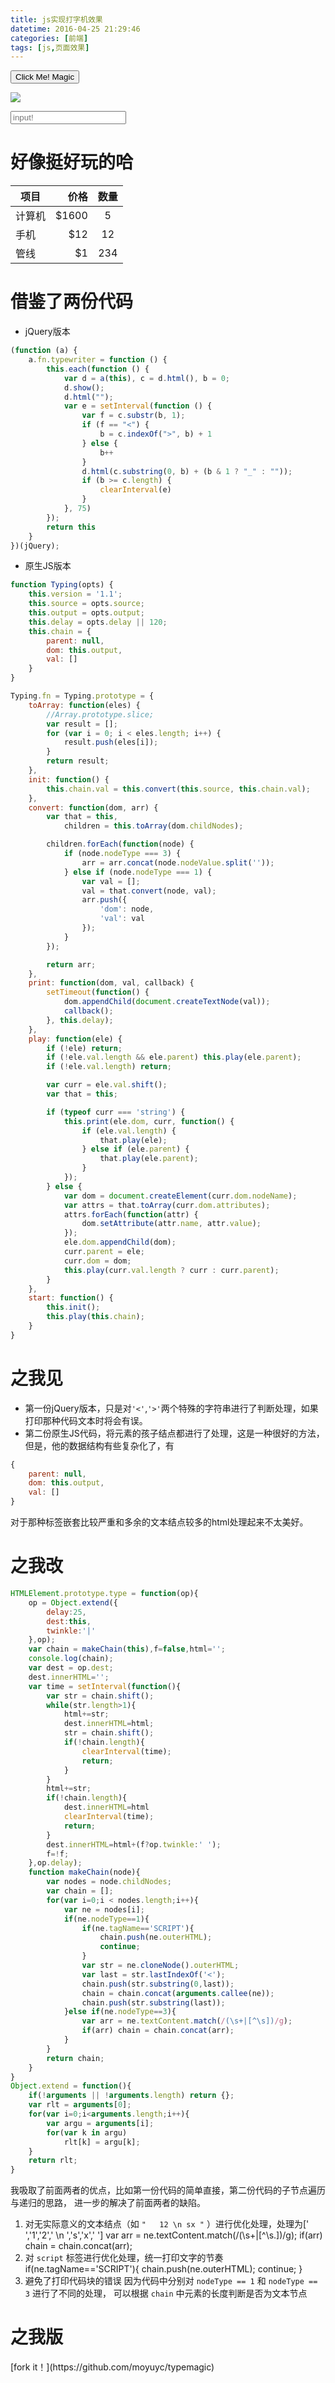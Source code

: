 ```yaml
---
title: js实现打字机效果
datetime: 2016-04-25 21:29:46
categories: [前端]
tags: [js,页面效果]
---
```



<script>
HTMLElement.prototype.findParentByTag = function(tag){
	var p = this.parentElement;
	while(p.tagName!=tag) p = p.parentElement;
	return p;
}
HTMLElement.prototype.type = function(op){
	op = Object.extend({
		delay:25,
		dest:this,
		twinkle:'|'
	},op);
	var chain = makeChain(this),f=false,html='';
	console.log(chain);
	var dest = op.dest;
	dest.innerHTML='';
	var time = setInterval(function(){
		var str = chain.shift();
		while(str.length>1){
			html+=str;
			dest.innerHTML=html;
			str = chain.shift();
			if(!chain.length){ 
				clearInterval(time);
				return;
			}
		}
		html+=str;
		if(!chain.length){ 
			dest.innerHTML=html
			clearInterval(time);
			return;
		}
		dest.innerHTML=html+(f?op.twinkle:' ');
		f=!f;
	},op.delay);
	function makeChain(node){
		var nodes = node.childNodes;
		var chain = [];
		for(var i=0;i < nodes.length;i++){
			var ne = nodes[i];
			if(ne.nodeType==1){
				if(ne.tagName=='SCRIPT'){
					chain.push(ne.outerHTML);
					continue;
				}
				var str = ne.cloneNode().outerHTML;
				var last = str.lastIndexOf('<');
				chain.push(str.substring(0,last));
				chain = chain.concat(arguments.callee(ne));
				chain.push(str.substring(last));
			}else if(ne.nodeType==3){
				var arr = ne.textContent.match(/(\s+|[^\s])/g);
				if(arr)	chain = chain.concat(arr);
			}
		}
		return chain;
	}
}
Object.extend = function(){
	if(!arguments || !arguments.length) return {};
	var rlt = arguments[0];
	for(var i=0;i<arguments.length;i++){
		var argu = arguments[i];
		for(var k in argu)
			rlt[k] = argu[k];
	}
	return rlt;
}
function typeHandle(ele){
	ele.type({
		delay:100,
		dest:ele,
		twinkle:'_'
	});
}
</script>

<p class='text-center'><button class='btn' onclick="typeHandle(this.findParentByTag('ARTICLE'))">Click Me! Magic</button></p>

<img src='/avatar-right.jpg'/>
<p class='text-center'><input placeholder='input!' /></p>

# 好像挺好玩的哈

<!-- more -->

| 项目        | 价格   |  数量  |
| --------   | -----:  | :----:  |
| 计算机     | \$1600 |   5     |
| 手机        |   \$12   |   12   |
| 管线        |    \$1    |  234  |



# 借鉴了两份代码
- jQuery版本
```javascript
(function (a) {
    a.fn.typewriter = function () {
        this.each(function () {
            var d = a(this), c = d.html(), b = 0;
            d.show();
            d.html("");
            var e = setInterval(function () {
                var f = c.substr(b, 1);
                if (f == "<") {
                    b = c.indexOf(">", b) + 1
                } else {
                    b++
                }
                d.html(c.substring(0, b) + (b & 1 ? "_" : ""));
                if (b >= c.length) {
                    clearInterval(e)
                }
            }, 75)
        });
        return this
    }
})(jQuery);
```
- 原生JS版本
```javascript
function Typing(opts) {
    this.version = '1.1';
    this.source = opts.source;
    this.output = opts.output;
    this.delay = opts.delay || 120;
    this.chain = {
        parent: null,
        dom: this.output,
        val: []
    }
}

Typing.fn = Typing.prototype = {
    toArray: function(eles) {
        //Array.prototype.slice;
        var result = [];
        for (var i = 0; i < eles.length; i++) {
            result.push(eles[i]);
        }
        return result;
    },
    init: function() {
        this.chain.val = this.convert(this.source, this.chain.val);
    },
    convert: function(dom, arr) {
        var that = this,
            children = this.toArray(dom.childNodes);

        children.forEach(function(node) {
            if (node.nodeType === 3) {
                arr = arr.concat(node.nodeValue.split(''));
            } else if (node.nodeType === 1) {
                var val = [];
                val = that.convert(node, val);
                arr.push({
                    'dom': node,
                    'val': val
                });
            }
        });

        return arr;
    },
    print: function(dom, val, callback) {
        setTimeout(function() {
            dom.appendChild(document.createTextNode(val));
            callback();
        }, this.delay);
    },
    play: function(ele) {
        if (!ele) return;
        if (!ele.val.length && ele.parent) this.play(ele.parent);
        if (!ele.val.length) return;

        var curr = ele.val.shift();
        var that = this;

        if (typeof curr === 'string') {
            this.print(ele.dom, curr, function() {
                if (ele.val.length) {
                    that.play(ele);
                } else if (ele.parent) {
                    that.play(ele.parent);
                }
            });
        } else {
            var dom = document.createElement(curr.dom.nodeName);
            var attrs = that.toArray(curr.dom.attributes);
            attrs.forEach(function(attr) {
                dom.setAttribute(attr.name, attr.value);
            });
            ele.dom.appendChild(dom);
            curr.parent = ele;
            curr.dom = dom;
            this.play(curr.val.length ? curr : curr.parent);
        }
    },
    start: function() {
        this.init();
        this.play(this.chain);
    }
}
```
# 之我见
- 第一份jQuery版本，只是对`'<'`,`'>'`两个特殊的字符串进行了判断处理，如果打印那种代码文本时将会有误。
- 第二份原生JS代码，将元素的孩子结点都进行了处理，这是一种很好的方法，但是，他的数据结构有些复杂化了，有
```javascript
{
	parent: null,
	dom: this.output,
	val: []
}
```
对于那种标签嵌套比较严重和多余的文本结点较多的html处理起来不太美好。
# 之我改
```javascript
HTMLElement.prototype.type = function(op){
	op = Object.extend({
		delay:25,
		dest:this,
		twinkle:'|'
	},op);
	var chain = makeChain(this),f=false,html='';
	console.log(chain);
	var dest = op.dest;
	dest.innerHTML='';
	var time = setInterval(function(){
		var str = chain.shift();
		while(str.length>1){
			html+=str;
			dest.innerHTML=html;
			str = chain.shift();
			if(!chain.length){ 
				clearInterval(time);
				return;
			}
		}
		html+=str;
		if(!chain.length){ 
			dest.innerHTML=html
			clearInterval(time);
			return;
		}
		dest.innerHTML=html+(f?op.twinkle:' ');
		f=!f;
	},op.delay);
	function makeChain(node){
		var nodes = node.childNodes;
		var chain = [];
		for(var i=0;i < nodes.length;i++){
			var ne = nodes[i];
			if(ne.nodeType==1){
				if(ne.tagName=='SCRIPT'){
					chain.push(ne.outerHTML);
					continue;
				}
				var str = ne.cloneNode().outerHTML;
				var last = str.lastIndexOf('<');
				chain.push(str.substring(0,last));
				chain = chain.concat(arguments.callee(ne));
				chain.push(str.substring(last));
			}else if(ne.nodeType==3){
				var arr = ne.textContent.match(/(\s+|[^\s])/g);
				if(arr)	chain = chain.concat(arr);
			}
		}
		return chain;
	}
}
Object.extend = function(){
	if(!arguments || !arguments.length) return {};
	var rlt = arguments[0];
	for(var i=0;i<arguments.length;i++){
		var argu = arguments[i];
		for(var k in argu)
			rlt[k] = argu[k];
	}
	return rlt;
}
```

我吸取了前面两者的优点，比如第一份代码的简单直接，第二份代码的子节点遍历与递归的思路，
进一步的解决了前面两者的缺陷。
1. 对无实际意义的文本结点（如 `"   12 \n sx "` ）进行优化处理，处理为['   ','1','2',' \n ','s','x',' ']
		var arr = ne.textContent.match(/(\s+|[^\s.])/g);
		if(arr)	chain = chain.concat(arr);
2. 对 `script` 标签进行优化处理，统一打印文字的节奏
		if(ne.tagName=='SCRIPT'){
			chain.push(ne.outerHTML);
			continue;
		}
3. 避免了打印代码块的错误
		因为代码中分别对 `nodeType == 1` 和 `nodeType == 3` 进行了不同的处理，
		可以根据 `chain` 中元素的长度判断是否为文本节点
		
# 之我版
<p class='text-center'>[fork it！](https://github.com/moyuyc/typemagic)</p>